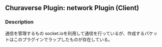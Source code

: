 ## Churaverse Plugin: network Plugin (Client)

### Description

通信を管理するもの
socket.ioを利用して通信を行っているが、作成するパケットはこのプラグインでラップしたものが存在している。
